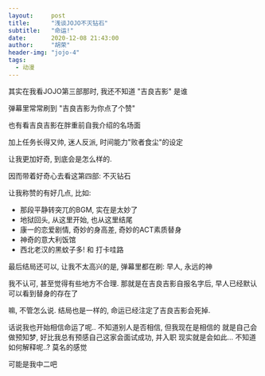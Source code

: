 ```yaml
---
layout:     post
title:      "浅谈JOJO不灭钻石"
subtitle:   "命运!"
date:       2020-12-08 21:43:00
author:     "胡荣"
header-img: "jojo-4"
tags:
  - 动漫
---
```


其实在我看JOJO第三部那时, 我还不知道 "吉良吉影" 是谁

弹幕里常常刷到 "吉良吉影为你点了个赞"

也有看吉良吉影在胖重前自我介绍的名场面

加上任务长得又帅, 迷人反派, 时间能力"败者食尘"的设定

让我更加好奇, 到底会是怎么样的.

因而带着好奇心去看这第四部: 不灭钻石

让我称赞的有好几点, 比如:

- 那段平静转突兀的BGM, 实在是太妙了
- 地狱回头, 从这里开始, 也从这里结尾
- 康一的恋爱剧情, 奇妙的身高差, 奇妙的ACT素质替身
- 神奇的意大利饭馆
- 西北老汉的黑蚊子多! 和 打卡哇路

最后结局还可以, 让我不太高兴的是, 弹幕里都在刷: 早人, 永远的神

我不认可, 甚至觉得有些地方不合理. 那就是在吉良吉影自报名字后, 早人已经默认可以看到替身的存在了

嘛, 不管怎么说. 结局也是一样的, 命运已经注定了吉良吉影会死掉.

话说我也开始相信命运了呢.. 
不知道别人是否相信, 但我现在是相信的
就是自己会做预知梦, 好比我总有预感自己这家会面试成功, 并入职
现实就是会如此... 不知道如何解释呢..? 莫名的感觉

可能是我中二吧